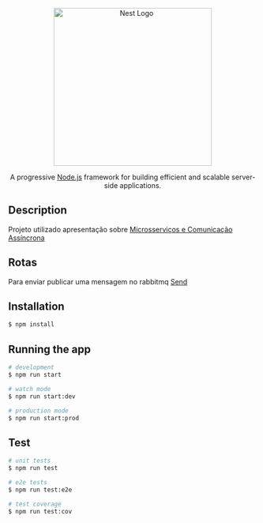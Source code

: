 <p align="center">
  <a href="http://nestjs.com/" target="blank"><img src="https://nestjs.com/img/logo_text.svg" width="320" alt="Nest Logo" /></a>
</p>

  <p align="center">A progressive <a href="http://nodejs.org" target="_blank">Node.js</a> framework for building efficient and scalable server-side applications.</p>

## Description

Projeto utilizado apresentação sobre <a href="https://slides.com/alyssonmartin142/deck">Microsserviços e Comunicação Assíncrona</a>

## Rotas
Para enviar publicar uma mensagem no rabbitmq <a href="http://localhost:3000/people/send" target="_blank">Send</a>

## Installation

```bash
$ npm install
```

## Running the app

```bash
# development
$ npm run start

# watch mode
$ npm run start:dev

# production mode
$ npm run start:prod
```

## Test

```bash 
# unit tests
$ npm run test

# e2e tests
$ npm run test:e2e

# test coverage
$ npm run test:cov
```
